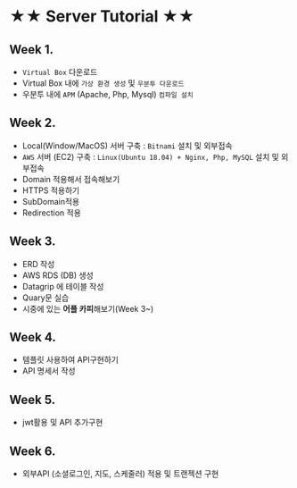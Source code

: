 # ★★ Server Tutorial ★★

## Week 1.
- `Virtual Box` 다운로드
- Virtual Box 내에 `가상 환경 생성` 및 `우분투 다운로드`
- 우분투 내에 `APM` (Apache, Php, Mysql) `컴파일 설치`

## Week 2.
- Local(Window/MacOS) 서버 구축 : `Bitnami` 설치 및 외부접속
- `AWS` 서버 (EC2) 구축 : `Linux(Ubuntu 18.04) + Nginx, Php, MySQL` 설치 및 외부접속
- Domain 적용해서 접속해보기
- HTTPS 적용하기
- SubDomain적용
- Redirection 적용

## Week 3.
- ERD 작성
- AWS RDS (DB) 생성
- Datagrip 에 테이블 작성
- Quary문 실습
- 시중에 있는 **어플 카피**해보기(Week 3~)

## Week 4.
- 템플릿 사용하여 API구현하기
- API 명세서 작성

## Week 5.
- jwt활용 및 API 추가구현

## Week 6.
- 외부API (소셜로그인, 지도, 스케줄러) 적용 및 트랜젝션 구현
